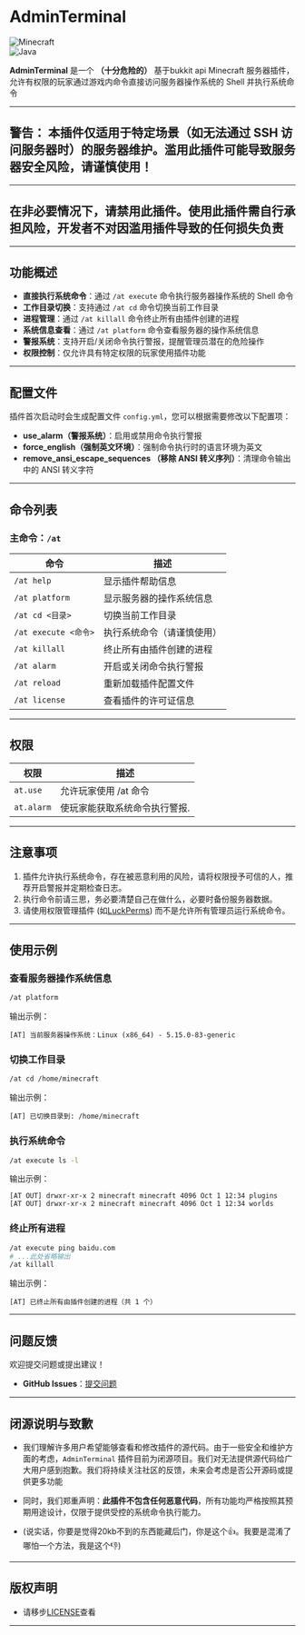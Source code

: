 # AdminTerminal

![Minecraft](https://img.shields.io/badge/Minecraft-1.8.9--1.21.4-green)  
![Java](https://img.shields.io/badge/Java-21%2B-orange)

**AdminTerminal** 是一个 **（十分危险的）** 基于bukkit api Minecraft 服务器插件，允许有权限的玩家通过游戏内命令直接访问服务器操作系统的 Shell 并执行系统命令

---
## 警告： 本插件仅适用于特定场景（如无法通过 SSH 访问服务器时）的服务器维护。滥用此插件可能导致服务器安全风险，请谨慎使用！

---

## 在非必要情况下，请禁用此插件。使用此插件需自行承担风险，开发者不对因滥用插件导致的任何损失负责

---

## 功能概述

- **直接执行系统命令**：通过 `/at execute` 命令执行服务器操作系统的 Shell 命令
- **工作目录切换**：支持通过 `/at cd` 命令切换当前工作目录
- **进程管理**：通过 `/at killall` 命令终止所有由插件创建的进程
- **系统信息查看**：通过 `/at platform` 命令查看服务器的操作系统信息
- **警报系统**：支持开启/关闭命令执行警报，提醒管理员潜在的危险操作
- **权限控制**：仅允许具有特定权限的玩家使用插件功能

---


## 配置文件

插件首次启动时会生成配置文件 `config.yml`，您可以根据需要修改以下配置项：

- **use_alarm（警报系统）**：启用或禁用命令执行警报
- **force_english（强制英文环境）**：强制命令执行时的语言环境为英文
- **remove_ansi_escape_sequences （移除 ANSI 转义序列）**：清理命令输出中的 ANSI 转义字符

---

## 命令列表

### 主命令：`/at`

| 命令                  | 描述                                          |
|-----------------------|-----------------------------------------------|
| `/at help`            | 显示插件帮助信息                             |
| `/at platform`        | 显示服务器的操作系统信息                         |
| `/at cd <目录>`       | 切换当前工作目录                             |
| `/at execute <命令>`  | 执行系统命令（请谨慎使用）                        |
| `/at killall`         | 终止所有由插件创建的进程                         |
| `/at alarm`           | 开启或关闭命令执行警报                          |
| `/at reload`          | 重新加载插件配置文件                           |
| `/at license`         | 查看插件的许可证信息                           |

---

## 权限

| 权限          | 描述             |
|-------------|----------------|
| `at.use`    | 允许玩家使用 /at 命令  |
| `at.alarm`  | 使玩家能获取系统命令执行警报.|

---

## 注意事项

1. 插件允许执行系统命令，存在被恶意利用的风险，请将权限授予可信的人，推荐开启警报并定期检查日志。
2. 执行命令前请三思，务必要清楚自己在做什么，必要时备份服务器数据。
3. 请使用权限管理插件 (如[LuckPerms](https://luckperms.net/)) 而不是允许所有管理员运行系统命令。

---
## 使用示例

### 查看服务器操作系统信息
```bash
/at platform
```
输出示例：
```
[AT] 当前服务器操作系统：Linux (x86_64) - 5.15.0-83-generic
```

### 切换工作目录
```bash
/at cd /home/minecraft
```
输出示例：
```
[AT] 已切换目录到: /home/minecraft
```

### 执行系统命令
```bash
/at execute ls -l
```
输出示例：
```
[AT OUT] drwxr-xr-x 2 minecraft minecraft 4096 Oct 1 12:34 plugins
[AT OUT] drwxr-xr-x 2 minecraft minecraft 4096 Oct 1 12:34 worlds
```

### 终止所有进程
```bash
/at execute ping baidu.com
# ...此处省略输出
/at killall
```
输出示例：
```
[AT] 已终止所有由插件创建的进程（共 1 个）
```

---

## 问题反馈

欢迎提交问题或提出建议！
- **GitHub Issues**：[提交问题](https://github.com/Ryorin1337/AdminTerminal-release/issues)

---
## 闭源说明与致歉
- 我们理解许多用户希望能够查看和修改插件的源代码。由于一些安全和维护方面的考虑，`AdminTerminal` 插件目前为闭源项目。我们对无法提供源代码给广大用户感到抱歉。我们将持续关注社区的反馈，未来会考虑是否公开源码或提供更多功能

- 同时，我们郑重声明：**此插件不包含任何恶意代码**，所有功能均严格按照其预期用途设计，仅限于提供受控的系统命令执行能力。
- (说实话，你要是觉得20kb不到的东西能藏后门，你是这个👍。我要是混淆了哪怕一个方法，我是这个👎)
---

## 版权声明

- 请移步[LICENSE](https://github.com/Ryorin1337/AdminTerminal-release/blob/main/LICENSE)查看
---